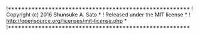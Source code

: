 !******************************************************
! Copyright (c) 2016 Shunsuke A. Sato                 *
! Released under the MIT license                      *
! http://opensource.org/licenses/mit-license.php      *
!******************************************************